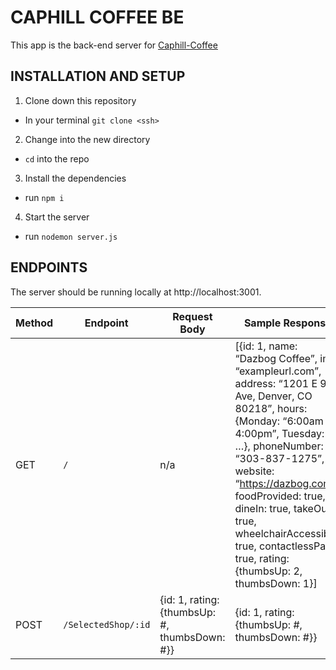 # CAPHILL COFFEE BE

This app is the back-end server for [Caphill-Coffee](https://github.com/alfonsojack/caphill-coffee) 

## INSTALLATION AND SETUP
1. Clone down this repository
- In your terminal `git clone <ssh>`
2. Change into the new directory
- `cd` into the repo
3. Install the dependencies
- run `npm i` 
4. Start the server
- run `nodemon server.js`

## ENDPOINTS
The server should be running locally at http://localhost:3001.

| Method | Endpoint | Request Body | Sample Response |
|--------|----------|--------------|-----------------|
| GET    | `/`      | n/a          | [{id: 1, name: “Dazbog Coffee”, img: “exampleurl.com”, address: “1201 E 9th Ave, Denver, CO 80218”, hours: {Monday: “6:00am - 4:00pm”, Tuesday: …}, phoneNumber: “303-837-1275”, website: “https://dazbog.com”, foodProvided: true, dineIn: true, takeOut: true, wheelchairAccessible: true, contactlessPay: true, rating: {thumbsUp: 2, thumbsDown: 1}] |
| POST   | `/SelectedShop/:id` | {id: 1, rating: {thumbsUp: #, thumbsDown: #}} | {id: 1, rating: {thumbsUp: #, thumbsDown: #}} |
